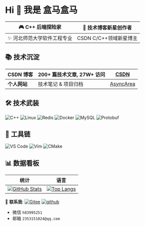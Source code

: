 # Hi 👋 我是 盒马盒马

| 🎮 **C++ 后端探险家** | 🚀 **技术博客新星创作者**  |
|-|-|
| ✨ 河北师范大学软件工程专业 | CSDN C/C++领域新星博主 |

## 📚 技术沉淀
|**CSDN 博客** | 200+ 篇技术文章, 27W+ 访问 | [CSDN](https://box-he.blog.csdn.net) |
|-|-|-|
|**个人网站** | 技术笔记 & 项目归档  |[AsyncArea](https://async-area.com)  |

## 🛠️ 技术武装
![C++](https://img.shields.io/badge/C++-Expert-00599C?logo=cplusplus&logoColor=white)
![Linux](https://img.shields.io/badge/Linux-System_Programming-FCC624?logo=linux)
![Redis](https://img.shields.io/badge/Redis-7.0-DC382D?logo=redis)
![Docker](https://img.shields.io/badge/Docker-24.0-2496ED?logo=docker)
![MySQL](https://img.shields.io/badge/MySQL-8.0-4479A1?logo=mysql)
![Protobuf](https://img.shields.io/badge/Protobuf-3.21-4A8EBB?logo=protobuf)

## 🔧 工具链
![VS Code](https://img.shields.io/badge/IDE-VS_Code-007ACC?logo=visualstudiocode)
![Vim](https://img.shields.io/badge/Editor-Vim-019733?logo=vim)
![CMake](https://img.shields.io/badge/Build-CMake-064F8C?logo=cmake)

## 📊 数据看板
| 统计 | 语言 |
| - | - |
|[![GitHub Stats](https://github-readme-stats.vercel.app/api?username=box-hippopotamus&show_icons=true&theme=radical&hide_border=true&include_all_commits=true)](https://github.com/box-hippopotamus) | [![Top Langs](https://github-readme-stats.vercel.app/api/top-langs/?username=box-hippopotamus&layout=compact&theme=radical&hide_border=true)](https://github.com/box-hippopotamus) |

📧 **联系我**: 
[![Gitee](https://img.shields.io/badge/Gitee-盒马盒马-C71D23?logo=gitee)](https://gitee.com/box-he-he)
[![github](https://komarev.com/ghpvc/?username=box-hippopotamus&color=blueviolet)](https://github.com/box-hippopotamus)
- 微信 `h83995251` 
- 邮箱 `2353151024@qq.com`  


